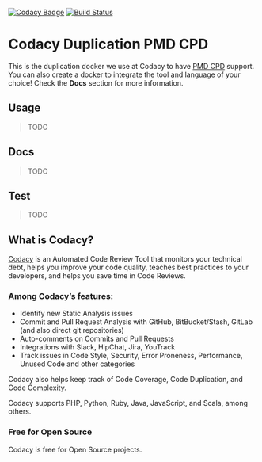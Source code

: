 [![Codacy Badge](https://api.codacy.com/project/badge/grade/d0f04e048bba4a01a7ef0166bf5b8d32)](https://www.codacy.com/app/Codacy/codacy-duplication-pmdcpd)
[![Build Status](https://circleci.com/gh/codacy/codacy-duplication-pmdcpd.svg?style=shield&circle-token=:circle-token)](https://circleci.com/gh/codacy/codacy-duplication-pmdcpd)

# Codacy Duplication PMD CPD

This is the duplication docker we use at Codacy to have [PMD CPD](https://pmd.github.io/) support.
You can also create a docker to integrate the tool and language of your choice!
Check the **Docs** section for more information.

## Usage               

> TODO

## Docs

> TODO

## Test

> TODO

## What is Codacy?

[Codacy](https://www.codacy.com/) is an Automated Code Review Tool that monitors your technical debt, helps you improve your code quality, teaches best practices to your developers, and helps you save time in Code Reviews.

### Among Codacy’s features:

- Identify new Static Analysis issues
- Commit and Pull Request Analysis with GitHub, BitBucket/Stash, GitLab (and also direct git repositories)
- Auto-comments on Commits and Pull Requests
- Integrations with Slack, HipChat, Jira, YouTrack
- Track issues in Code Style, Security, Error Proneness, Performance, Unused Code and other categories

Codacy also helps keep track of Code Coverage, Code Duplication, and Code Complexity.

Codacy supports PHP, Python, Ruby, Java, JavaScript, and Scala, among others.

### Free for Open Source

Codacy is free for Open Source projects.


